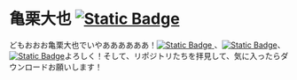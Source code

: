 # 亀栗大也 [![Static Badge](https://img.shields.io/badge/%E4%BA%80%E6%A0%97%E5%A4%A7%E4%B9%9F%E3%81%AE%E3%82%A2%E3%83%97%E3%83%AA-DOWNLOAD-brightgreen?logo=android)](https://github.com/kamekuridaiya/daiya-app-android/releases/download/%E6%AD%A3%E5%BC%8F%E7%89%883/daiya.v3-release.apk)
どもおおお亀栗大也でいやああああああ！[![Static Badge](https://img.shields.io/badge/%E7%99%BB%E9%8C%B2-red?logo=youtube)
](https://www.youtube.com/channel/UCRGVeIXxyXH5PktcA-hK7FQ/)、[![Static Badge](https://img.shields.io/badge/%E3%83%95%E3%82%A9%E3%83%AD%E3%83%BC-black?logo=tiktok)](https://www.tiktok.com/@daiya_2024)、[![Static Badge](https://img.shields.io/badge/%E3%83%95%E3%82%A9%E3%83%AD%E3%83%BC-purple?logo=instagram)](https://www.instagram.com/daiya_2024)よろしく！そして、リポジトリたちを拝見して、気に入ったらダウンロードお願いします！
